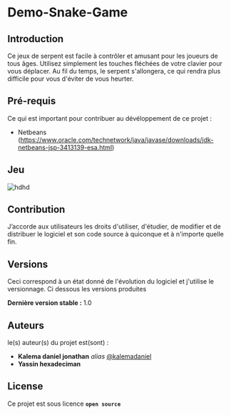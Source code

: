 # Demo-Snake-Game

## Introduction
Ce jeux de serpent est facile à contrôler et amusant pour les joueurs de tous âges. Utilisez simplement les touches fléchées de votre clavier pour vous déplacer. Au fil du temps, le serpent s'allongera, ce qui rendra plus difficile pour vous d'éviter de vous heurter. 

## Pré-requis

Ce qui est important pour contribuer au dévéloppement de ce projet :

- Netbeans (https://www.oracle.com/technetwork/java/javase/downloads/jdk-netbeans-jsp-3413139-esa.html)

## Jeu
![hdhd](https://user-images.githubusercontent.com/51014164/131475292-fdd6ded2-f749-4652-ae47-8101482b61bc.JPG)

## Contribution

J’accorde aux utilisateurs les droits d'utiliser, d'étudier, de modifier et de distribuer le logiciel et son code source à quiconque et à n'importe quelle fin.

## Versions
Ceci correspond à un état donné de l'évolution du logiciel et j'utilise le versionnage. Ci dessous les versions produites

**Dernière version stable :** 1.0

## Auteurs
le(s) auteur(s) du projet est(sont) :
* **Kalema daniel jonathan** _alias_ [@kalemadaniel](https://github.com/kalemadaniel)
* **Yassin hexadeciman**

## License

Ce projet est sous licence **``open source``** 
